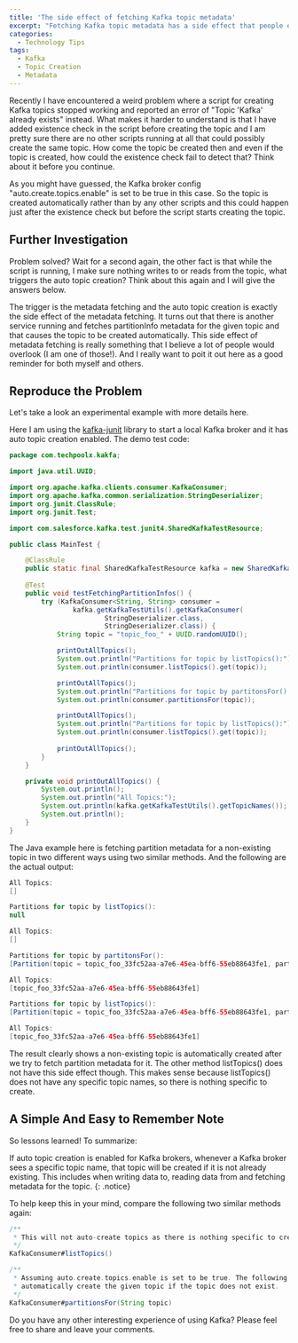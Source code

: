 ```yaml
---
title: 'The side effect of fetching Kafka topic metadata'
excerpt: "Fetching Kafka topic metadata has a side effect that people often overlook. We reproduce it with code examples using kafka-junit and conclude with a very easy to remember note as a reminder."
categories:
  - Technology Tips
tags:
  - Kafka
  - Topic Creation
  - Metadata
---
```


Recently I have encountered a weird problem where a script for creating Kafka topics stopped working and reported an error of "Topic 'Kafka' already exists" instead. What makes it harder to understand is that I have added existence check in the script before creating the topic and I am pretty sure there are no other scripts running at all that could possibly create the same topic. How come the topic be created then and even if the topic is created, how could the existence check fail to detect that? Think about it before you continue.

As you might have guessed, the Kafka broker config "auto.create.topics.enable" is set to be true in this case. So the topic is created automatically rather than by any other scripts and this could happen just after the existence check but before the script starts creating the topic. 

## Further Investigation

Problem solved? Wait for a second again, the other fact is that while the script is running, I make sure nothing writes to or reads from the topic, what triggers the auto topic creation? Think about this again and I will give the answers below.

The trigger is the metadata fetching and the auto topic creation is exactly the side effect of the metadata fetching. It turns out that there is another service running and fetches partitionInfo metadata for the given topic and that causes the topic to be created automatically. This side effect of metadata fetching is really something that I believe a lot of people would overlook (I am one of those!). And I really want to poit it out here as a good reminder for both myself and others. 

## Reproduce the Problem

Let's take a look an experimental example with more details here.

Here I am using the [kafka-junit](https://github.com/salesforce/kafka-junit/tree/master/kafka-junit4 "A library that wraps Apache Kafka's KafkaServerStartable class") library to start a local Kafka broker and it has auto topic creation enabled. The demo test code:

```java
package com.techpoolx.kakfa;

import java.util.UUID;

import org.apache.kafka.clients.consumer.KafkaConsumer;
import org.apache.kafka.common.serialization.StringDeserializer;
import org.junit.ClassRule;
import org.junit.Test;

import com.salesforce.kafka.test.junit4.SharedKafkaTestResource;

public class MainTest {

    @ClassRule
    public static final SharedKafkaTestResource kafka = new SharedKafkaTestResource();
    
    @Test
    public void testFetchingPartitionInfos() {
    	try (KafkaConsumer<String, String> consumer = 
    			kafka.getKafkaTestUtils().getKafkaConsumer(
    					StringDeserializer.class,
    					StringDeserializer.class)) {
    		String topic = "topic_foo_" + UUID.randomUUID();

    		printOutAllTopics();
    		System.out.println("Partitions for topic by listTopics():");
    		System.out.println(consumer.listTopics().get(topic));

    		printOutAllTopics();
    		System.out.println("Partitions for topic by partitonsFor():");
    		System.out.println(consumer.partitionsFor(topic));

    		printOutAllTopics();
    		System.out.println("Partitions for topic by listTopics():");
    		System.out.println(consumer.listTopics().get(topic));
    		
    		printOutAllTopics();
    	}
    }

    private void printOutAllTopics() {
    	System.out.println();
    	System.out.println("All Topics:");
    	System.out.println(kafka.getKafkaTestUtils().getTopicNames());
    	System.out.println();
    }
}
```

The Java example here is fetching partition metadata for a non-existing topic in two different ways using two similar methods. And the following are the actual output:

```java
All Topics:
[]

Partitions for topic by listTopics():
null

All Topics:
[]

Partitions for topic by partitonsFor():
[Partition(topic = topic_foo_33fc52aa-a7e6-45ea-bff6-55eb88643fe1, partition = 0, leader = 1, replicas = [1], isr = [1], offlineReplicas = [])]

All Topics:
[topic_foo_33fc52aa-a7e6-45ea-bff6-55eb88643fe1]

Partitions for topic by listTopics():
[Partition(topic = topic_foo_33fc52aa-a7e6-45ea-bff6-55eb88643fe1, partition = 0, leader = 1, replicas = [1], isr = [1], offlineReplicas = [])]

All Topics:
[topic_foo_33fc52aa-a7e6-45ea-bff6-55eb88643fe1]
```

The result clearly shows a non-existing topic is automatically created after we try to fetch partition metadata for it. The other method listTopics() does not have this side effect though. This makes sense because listTopics() does not have any specific topic names, so there is nothing specific to create. 

## A Simple And Easy to Remember Note 
So lessons learned! To summarize:

If auto topic creation is enabled for Kafka brokers, whenever a Kafka broker sees a specific topic name, that topic will be created if it is not already existing. This includes when writing data to, reading data from and fetching metadata for the topic.
{: .notice}

To help keep this in your mind, compare the following two similar methods again:

```java
/**
 * This will not auto-create topics as there is nothing specific to create
 */
KafkaConsumer#listTopics() 

/**
 * Assuming auto.create.topics.enable is set to be true. The following method will 
 * automatically create the given topic if the topic does not exist.
 */
KafkaConsumer#partitionsFor(String topic)
```

Do you have any other interesting experience of using Kafka? Please feel free to share and leave your comments.

